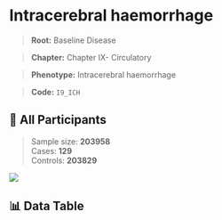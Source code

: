 # Intracerebral haemorrhage

> **Root:** Baseline Disease  

> **Chapter:** Chapter IX- Circulatory  

> **Phenotype:** Intracerebral haemorrhage  

> **Code:** `I9_ICH`

## 🧪 All Participants  
> Sample size: **203958**  
> Cases: **129**  
> Controls: **203829**
<img src="/Sensitive/Figures/ALL/Baseline/I9_ICH.png"/>

## 📊 Data Table
<CsvTableMRF src="/Sensitive/Data/ALL/Baseline/LG_I9_ICH.csv"/>

